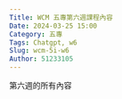 ```yaml
---
Title: WCM 五專第六週課程內容
Date: 2024-03-25 15:00
Category: 五專
Tags: Chatgpt, w6
Slug: wcm-5i-w6
Author: 51233105
---
```


第六週的所有內容

<!-- PELICAN_END_SUMMARY -->